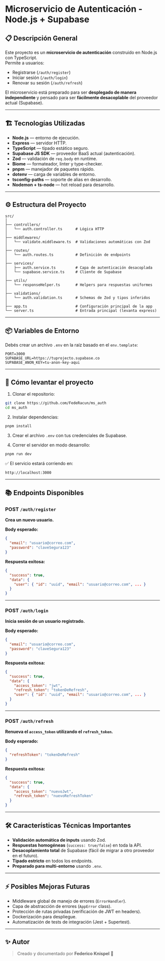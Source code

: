 # Microservicio de Autenticación - Node.js + Supabase

## 📋 Descripción General

Este proyecto es un **microservicio de autenticación** construido en Node.js con TypeScript.  
Permite a usuarios:

- Registrarse (`/auth/register`)
- Iniciar sesión (`/auth/login`)
- Renovar su sesión (`/auth/refresh`)

El microservicio está preparado para ser **desplegado de manera independiente** y pensado para ser **fácilmente desacoplable** del proveedor actual (Supabase).

---

## 🏗️ Tecnologías Utilizadas

- **Node.js** — entorno de ejecución.
- **Express** — servidor HTTP.
- **TypeScript** — tipado estático seguro.
- **Supabase JS SDK** — proveedor BaaS actual (autenticación).
- **Zod** — validación de `req.body` en runtime.
- **Biome** — formateador, linter y type-checker.
- **pnpm** — manejador de paquetes rápido.
- **dotenv** — carga de variables de entorno.
- **tsconfig-paths** — soporte de alias en desarrollo.
- **Nodemon + ts-node** — hot reload para desarrollo.

---

## ⚙️ Estructura del Proyecto

```
src/
│
├── controllers/
│   └── auth.controller.ts      # Lógica HTTP
│
├── middlewares/
│   └── validate.middleware.ts  # Validaciones automáticas con Zod
│
├── routes/
│   └── auth.routes.ts          # Definición de endpoints
│
├── services/
│   ├── auth.service.ts         # Capa de autenticación desacoplada
│   └── supabase.service.ts     # Cliente de Supabase
│
├── utils/
│   └── responseHelper.ts       # Helpers para respuestas uniformes
│
├── validations/
│   └── auth.validation.ts      # Schemas de Zod y tipos inferidos
│
├── app.ts                      # Configuración principal de la app
└── server.ts                   # Entrada principal (levanta express)
```

---

## 📦 Variables de Entorno

Debés crear un archivo `.env` en la raíz basado en el `env.template`:

```env
PORT=3000
SUPABASE_URL=https://tuprojecto.supabase.co
SUPABASE_ANON_KEY=tu-anon-key-aqui
```

---

## 🚀 Cómo levantar el proyecto

1. Clonar el repositorio:

```bash
git clone https://github.com/FedeRacun/ms_auth
cd ms_auth
```

2. Instalar dependencias:

```bash
pnpm install
```

3. Crear el archivo `.env` con tus credenciales de Supabase.

4. Correr el servidor en modo desarrollo:

```bash
pnpm run dev
```

✅ El servicio estará corriendo en:

```
http://localhost:3000
```

---

## 📚 Endpoints Disponibles

### POST `/auth/register`

**Crea un nuevo usuario.**

**Body esperado:**

```json
{
  "email": "usuario@correo.com",
  "password": "claveSegura123"
}
```

**Respuesta exitosa:**

```json
{
  "success": true,
  "data": {
    "user": { "id": "uuid", "email": "usuario@correo.com", ... }
  }
}
```

---

### POST `/auth/login`

**Inicia sesión de un usuario registrado.**

**Body esperado:**

```json
{
  "email": "usuario@correo.com",
  "password": "claveSegura123"
}
```

**Respuesta exitosa:**

```json
{
  "success": true,
  "data": {
    "access_token": "jwt",
    "refresh_token": "tokenDeRefresh",
    "user": { "id": "uuid", "email": "usuario@correo.com", ... }
  }
}
```

---

### POST `/auth/refresh`

**Renueva el `access_token` utilizando el `refresh_token`.**

**Body esperado:**

```json
{
  "refreshToken": "tokenDeRefresh"
}
```

**Respuesta exitosa:**

```json
{
  "success": true,
  "data": {
    "access_token": "nuevoJwt",
    "refresh_token": "nuevoRefreshToken"
  }
}
```

---

## 🛠️ Características Técnicas Importantes

- **Validación automática de inputs** usando Zod.
- **Respuestas homogéneas** (`success: true/false`) en toda la API.
- **Desacoplamiento total** de Supabase (fácil de migrar a otro proveedor en el futuro).
- **Tipado estricto** en todos los endpoints.
- **Preparado para multi-entorno** usando `.env`.

---

## ⚡ Posibles Mejoras Futuras

- Middleware global de manejo de errores (`ErrorHandler`).
- Capa de abstracción de errores (`AppError` class).
- Protección de rutas privadas (verificación de JWT en headers).
- Dockerización para despliegue.
- Automatización de tests de integración (Jest + Supertest).

---

## ✨ Autor

> Creado y documentado por **Federico Knispel** 🚀
